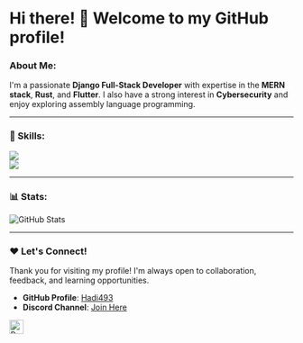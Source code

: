 # Hi there! 👋 Welcome to my GitHub profile!

### About Me:
I'm a passionate **Django Full-Stack Developer** with expertise in the **MERN stack**, **Rust**, and **Flutter**. I also have a strong interest in **Cybersecurity** and enjoy exploring assembly language programming.

---

### 🚀 Skills:
<p align="flex-end"> 
  <a href="https://skillicons.dev">
    <img src="https://skillicons.dev/icons?i=django,python,javascript,react,express,mongodb,rust,flutter,linux,git" /></br>
    <img src="https://skillicons.dev/icons?i=html,css,tailwind,sqlite,nginx,bootstrap,postman,docker,figma,vscode" />
  </a>
</p>

---

### 📊 Stats:
![GitHub Stats](https://github-readme-streak-stats.herokuapp.com/?user=Hadi493&theme=highcontrast&border_radius=8&hide_border=true)

---

### ❤️ Let's Connect!
Thank you for visiting my profile! I'm always open to collaboration, feedback, and learning opportunities.  

- **GitHub Profile**: [Hadi493](https://github.com/Hadi493)  
- **Discord Channel**: [Join Here](https://discord.gg/Z3NCMKGx)  

<img src="https://raw.githubusercontent.com/Tarikul-Islam-Anik/Animated-Fluent-Emojis/master/Emojis/Travel%20and%20places/Rocket.png" alt="Rocket" width="25" height="25" />

